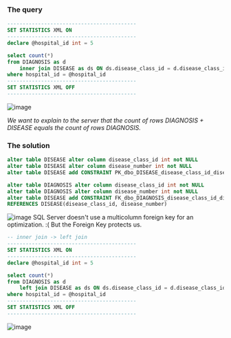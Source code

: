 ### The query
```sql
------------------------------------------
SET STATISTICS XML ON
------------------------------------------
declare @hospital_id int = 5

select count(*)
from DIAGNOSIS as d
    inner join DISEASE as ds ON ds.disease_class_id = d.disease_class_id and ds.disease_number = d.disease_number
where hospital_id = @hospital_id
------------------------------------------
SET STATISTICS XML OFF
------------------------------------------
```
![image](https://github.com/mechtal/plans/blob/master/DIAG_DISEAS.png?raw=true)

*We want to explain to the server that the count of rows DIAGNOSIS + DISEASE equals the count of rows DIAGNOSIS.*

### The solution
```sql
alter table DISEASE alter column disease_class_id int not NULL
alter table DISEASE alter column disease_number int not NULL
alter table DISEASE add CONSTRAINT PK_dbo_DISEASE_disease_class_id_disease_number primary key (disease_class_id, disease_number)

alter table DIAGNOSIS alter column disease_class_id int not NULL
alter table DIAGNOSIS alter column disease_number int not NULL
alter table DISEASE add CONSTRAINT FK_dbo_DIAGNOSIS_disease_class_id_disease_number FOREIGN key (disease_class_id, disease_number)
REFERENCES DISEASE(disease_class_id, disease_number)
```
![image](https://github.com/mechtal/plans/blob/master/DIAG_DISEAS_res1.png?raw=true)
SQL Server doesn't use a multicolumn foreign key for an optimization. :(
But the Foreign Key protects us.
```sql
-- inner join -> left join
------------------------------------------
SET STATISTICS XML ON
------------------------------------------
declare @hospital_id int = 5

select count(*)
from DIAGNOSIS as d
    left join DISEASE as ds ON ds.disease_class_id = d.disease_class_id and ds.disease_number = d.disease_number
where hospital_id = @hospital_id
------------------------------------------
SET STATISTICS XML OFF
------------------------------------------
```
![image](https://github.com/mechtal/plans/blob/master/DIAG_DISEAS_res2.png?raw=true)
